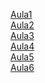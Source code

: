 <a href="Aula1/">Aula1</a>
<br/>
<a href="Aula2/">Aula2</a>
<br/>
<a href="Aula3/">Aula3</a>
<br/>
<a href="Aula4/">Aula4</a>
<br/>
<a href="Aula5/">Aula5</a>
<br/>
<a href="Aula6/">Aula6</a>